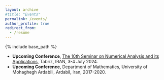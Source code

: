 ```yaml
---
layout: archive
#title: "Events"
permalink: /events/
author_profile: true
redirect_from:
  - /resume
---
```


{% include base_path %}


* **Upcoming Conference**, [The 10th Seminar on Numerical Analysis and its Applications](https://snaa10.tabrizu.ac.ir/fa/), Tabriz, IRAN, 3-4 July 2024.
* **Upcoming Conference**, Department of Mathematics, University of Mohaghegh Ardabili, Ardabil, Iran, 2017-2020.


